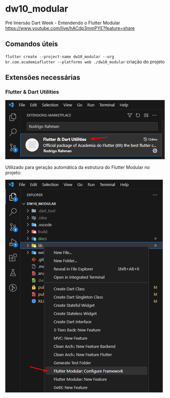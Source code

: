 # dw10_modular

Pré Imersão Dart Week - Entendendo o Flutter Modular
https://www.youtube.com/live/hACdp3mmPYE?feature=share

## Comandos úteis

`flutter create --project-name dw10_modular --org br.com.academiaflutter --platforms web ./dw10_modular` criação do projeto

## Extensões necessárias

### Flutter & Dart Utilities

![Alt text](docs/dartUtilities.png)

Utilizado para geração automática da estrutura do Flutter Modular no projeto:

![Alt text](docs/flutterModularGenerate.png)

